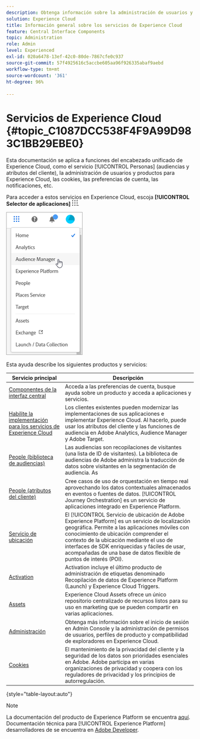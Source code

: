 ```yaml
---
description: Obtenga información sobre la administración de usuarios y productos de Adobe Experience Cloud, People (Audiencias y Atributos del cliente), Journey Orchestration, Ofertas, Places, Experience Platform Launch y Mobile Services.
solution: Experience Cloud
title: Información general sobre los servicios de Experience Cloud
feature: Central Interface Components
topic: Administration
role: Admin
level: Experienced
exl-id: 020a6478-13ef-42c0-80de-7867cfe0c937
source-git-commit: 57f4925616c5accbe605aa96f926335abaf9aebd
workflow-type: tm+mt
source-wordcount: '361'
ht-degree: 96%

---
```


# Servicios de Experience Cloud {#topic_C1087DCC538F4F9A99D983C1BB29EBE0}

Esta documentación se aplica a funciones del encabezado unificado de Experience Cloud, como el servicio [!UICONTROL Personas] (audiencias y atributos del cliente), la administración de usuarios y productos para Experience Cloud, las cookies, las preferencias de cuenta, las notificaciones, etc.

Para acceder a estos servicios en Experience Cloud, escoja **[!UICONTROL Selector de aplicaciones]**
![Selector de servicios](assets/menu-icon.png).

![Servicios de Experience Cloud](assets/platform-core-services.png)

Esta ayuda describe los siguientes productos y servicios:

| Servicio principal | Descripción |
|--- |--- |
| [Componentes de la interfaz central](experience-cloud.md) | Acceda a las preferencias de cuenta, busque ayuda sobre un producto y acceda a aplicaciones y servicios. |
| [Habilite la implementación para los servicios de Experience Cloud](core-services.md) | Los clientes existentes pueden modernizar las implementaciones de sus aplicaciones e implementar Experience Cloud. Al hacerlo, puede usar los atributos del cliente y las funciones de audiencia en Adobe Analytics, Audience Manager y Adobe Target. |
| [People (biblioteca de audiencias)](audience-library.md) | Las audiencias son recopilaciones de visitantes (una lista de ID de visitantes). La biblioteca de audiencias de Adobe administra la traducción de datos sobre visitantes en la segmentación de audiencia. As |
| [People (atributos del cliente)](attributes.md) | Cree casos de uso de orquestación en tiempo real aprovechando los datos contextuales almacenados en eventos o fuentes de datos. [!UICONTROL Journey Orchestration] es un servicio de aplicaciones integrado en Experience Platform. |
| [Servicio de ubicación](https://experienceleague.adobe.com/docs/places/using/home.html?lang=es) | El [!UICONTROL Servicio de ubicación de Adobe Experience Platform] es un servicio de localización geográfica. Permite a las aplicaciones móviles con conocimiento de ubicación comprender el contexto de la ubicación mediante el uso de interfaces de SDK enriquecidas y fáciles de usar, acompañadas de una base de datos flexible de puntos de interés (POI). |
| [Activation](activation.md) | Activation incluye el último producto de administración de etiquetas denominado Recopilación de datos de Experience Platform (Launch) y Experience Cloud Triggers. |
| [Assets](experience-cloud-assets.md) | Experience Cloud Assets ofrece un único repositorio centralizado de recursos listos para su uso en marketing que se pueden compartir en varias aplicaciones. |
| [Administración](admin-getting-started.md) | Obtenga más información sobre el inicio de sesión en Admin Console y la administración de permisos de usuarios, perfiles de producto y compatibilidad de exploradores en Experience Cloud. |
| [Cookies](cookies-privacy.md) | El mantenimiento de la privacidad del cliente y la seguridad de los datos son prioridades esenciales en Adobe. Adobe participa en varias organizaciones de privacidad y coopera con los reguladores de privacidad y los principios de autorregulación. |

{style="table-layout:auto"}

>[!NOTE]
>
>La documentación del producto de Experience Platform se encuentra [aquí](https://experienceleague.adobe.com/docs/experience-platform/landing/home.html?lang=es). Documentación técnica para [!UICONTROL Experience Platform] desarrolladores de se encuentra en [Adobe Developer](https://developer.adobe.com/apis).

